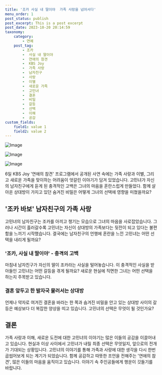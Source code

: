 ```yaml
---
title: '조카 사실 내 딸이야  가족 사랑을 넘어서다'
menu_order: 1
post_status: publish
post_excerpt: This is a post excerpt
post_date: 2023-10-20 20:14:59
taxonomy:
    category:
        - 연예
    post_tag:
        - 조카
        -  사실 내 딸이야
        -  연애의 참견
        -  KBS Joy
        -  가족 사랑
        -  남자친구
        -  사랑
        -  이별
        -  새로운 가족
        -  고민녀
        -  결혼
        -  비밀
        -  갈등
        -  선택
        -  이해
        -  공감
custom_fields:
    field1: value 1
    field2: value 2
---
```


![Image](https://mimgnews.pstatic.net/image/076/2024/02/07/2024020801000546500064902_20240207092405081.jpg?type=w540)

![Image](https://ssl.pstatic.net/mimgnews/image/076/2024/02/07/2024020801000546500064901_20240207092405089.jpg?type=w540)

![Image](https://mimgnews.pstatic.net/image/076/2024/02/07/2024020801000546500064903_20240207092405094.jpg?type=w540)


6일 KBS Joy '연애의 참견' 프로그램에서 공개된 사연 속에는 가족 사랑과 이별, 그리고 새로운 가족을 맞이하는 어려움이 엇갈린 이야기가 담겨 있었습니다. 고민녀가 자신의 남자친구에게 듣게 된 충격적인 고백은 그녀의 마음을 혼란스럽게 만들었다. 함께 살아온 상대방이 가지고 있던 숨겨진 비밀은 어떻게 그녀의 선택에 영향을 미쳤을까요?

## '조카 바보' 남자친구의 가족 사랑
고민녀의 남자친구는 조카를 아끼고 챙기는 모습으로 그녀의 마음을 사로잡았습니다. 그러나 시간이 흘러갈수록 고민녀는 자신이 상대방의 가족보다는 뒷전이 되고 있다는 불편함을 느끼기 시작했습니다. 결국에는 남자친구의 언행에 혼란을 느낀 고민녀는 어떤 선택을 내리게 될까요?

### '조카, 사실 내 딸이야' - 충격의 고백
마침내 남자친구가 자신의 딸이 조카라는 사실을 털어놓습니다. 이 충격적인 사실을 받아들인 고민녀는 어떤 갈등을 겪게 될까요? 새로운 현실에 직면한 그녀는 어떤 선택을 하는지 주목받고 있습니다.

### 결혼 앞두고 한 발자국 물러서는 상대방
언제나 약자로 여겨진 결혼을 바라는 한 쪽과 숨겨진 비밀을 안고 있는 상대방 사이의 갈등은 예상보다 더 복잡한 양상을 띠고 있습니다. 고민녀의 선택은 무엇이 될 것인가요?

## 결론
가족 사랑과 이해, 새로운 도전에 대한 고민녀의 이야기는 많은 이들의 공감을 이끌어내고 있습니다. 현실과 이상 사이에서 고민녀가 내릴 최종 선택은 무엇일지, 앞으로의 전개가 기대되는 상황입니다. 고민녀의 이야기를 통해 가족과 사랑에 대한 생각을 다시 한번 곱씹어보게 되는 계기가 되었습니다. 함께 공감하고 따뜻한 조언을 전해주는 '연애의 참견', 많은 이들의 마음을 움직이고 있습니다. 이야기 속 주인공들에게 행운이 깃들기를 바랍니다.
